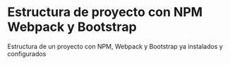 # Estructura de proyecto con NPM Webpack y Bootstrap
Estructura de un proyecto con NPM, Webpack y Bootstrap ya instalados y configurados

